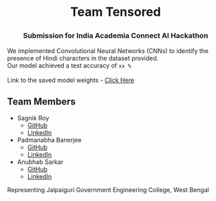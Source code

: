 # <p align = "center"> Team Tensored  </p>
### <p align = "center"> Submission for India Academia Connect AI Hackathon  </p>

We implemented Convolutional Neural Networks (CNNs) to identify the presence of Hindi characters in the dataset provided.  
Our model achieved a test accuracy of `xx %`    
</br>
Link to the saved model weights - [Click Here](https://drive.google.com/file/d/1u7L7Ty9Ec0Ak0OlHTfPz1vRKFSLrL1S0/view?usp=sharing)

## Team Members
* Sagnik Roy
  - [GitHub](http://github.com/sagnik1511) 
  - [LinkedIn](https://www.linkedin.com/in/sagnik1511/) 
* Padmanabha Banerjee
  - [GitHub](https://github.com/BlueBlaze6335)
  - [LinkedIn](https://www.linkedin.com/in/padmanabha-banerjee-b16800171/)
* Anubhab Sarkar
  - [GitHub](https://github.com/anubhab1710)
  - [LinkedIn](https://www.linkedin.com/in/anubhabsarkar/)

Representing Jalpaiguri Government Engineering College, West Bengal



